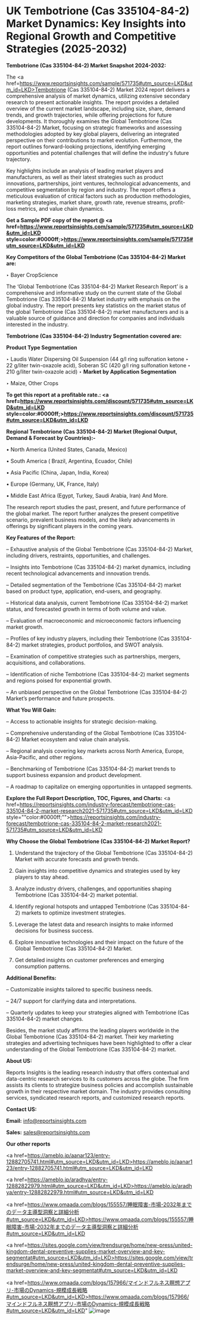 # UK Tembotrione (Cas 335104-84-2) Market Dynamics: Key Insights into Regional Growth and Competitive Strategies (2025-2032)

<strong>Tembotrione (Cas 335104-84-2) Market Snapshot 2024-2032:</strong>

The <a href=https://www.reportsinsights.com/sample/571735#utm_source=LKD&utm_id=LKD>Tembotrione (Cas 335104-84-2) Market 2024 report</a> delivers a comprehensive analysis of market dynamics, utilizing extensive secondary research to present actionable insights. The report provides a detailed overview of the current market landscape, including size, share, demand trends, and growth trajectories, while offering projections for future developments. It thoroughly examines the Global Tembotrione (Cas 335104-84-2) Market, focusing on strategic frameworks and assessing methodologies adopted by key global players, delivering an integrated perspective on their contributions to market evolution. Furthermore, the report outlines forward-looking projections, identifying emerging opportunities and potential challenges that will define the industry's future trajectory.

Key highlights include an analysis of leading market players and manufacturers, as well as their latest strategies such as product innovations, partnerships, joint ventures, technological advancements, and competitive segmentation by region and industry. The report offers a meticulous evaluation of critical factors such as production methodologies, marketing strategies, market share, growth rate, revenue streams, profit-loss metrics, and value chain dynamics.

<strong>Get a Sample PDF copy of the report @ <a href=https://www.reportsinsights.com/sample/571735#utm_source=LKD&utm_id=LKD style=color:#0000ff;>https://www.reportsinsights.com/sample/571735#utm_source=LKD&utm_id=LKD</a></strong>

<strong>Key Competitors of the Global Tembotrione (Cas 335104-84-2) Market are:</strong>

‣ Bayer CropScience

The ‘Global Tembotrione (Cas 335104-84-2) Market Research Report’ is a comprehensive and informative study on the current state of the Global Tembotrione (Cas 335104-84-2) Market industry with emphasis on the global industry. The report presents key statistics on the market status of the global Tembotrione (Cas 335104-84-2) market manufacturers and is a valuable source of guidance and direction for companies and individuals interested in the industry.

<strong>Tembotrione (Cas 335104-84-2) Industry Segmentation covered are:</strong>

<strong>Product Type Segmentation</strong>

‣ Laudis Water Dispersing Oil Suspension (44 g/l ring sulfonation ketone
‣ 22 g/liter twin-oxazole acid), Soberan SC (420 g/l ring sulfonation ketone
‣ 210 g/liter twin-oxazole acid)
‣ 
<strong>Market by Application Segmentation</strong>

‣ Maize, Other Crops

<strong>To get this report at a profitable rate.: <a href=https://www.reportsinsights.com/discount/571735#utm_source=LKD&utm_id=LKD style=color:#0000ff;>https://www.reportsinsights.com/discount/571735#utm_source=LKD&utm_id=LKD</a></strong>

<strong>Regional Tembotrione (Cas 335104-84-2) Market (Regional Output, Demand &amp; Forecast by Countries):-</strong>

• North America (United States, Canada, Mexico)

• South America ( Brazil, Argentina, Ecuador, Chile)

• Asia Pacific (China, Japan, India, Korea)

• Europe (Germany, UK, France, Italy)

• Middle East Africa (Egypt, Turkey, Saudi Arabia, Iran) And More.

The research report studies the past, present, and future performance of the global market. The report further analyzes the present competitive scenario, prevalent business models, and the likely advancements in offerings by significant players in the coming years.

<strong>Key Features of the Report:</strong>

– Exhaustive analysis of the Global Tembotrione (Cas 335104-84-2) Market, including drivers, restraints, opportunities, and challenges.

– Insights into Tembotrione (Cas 335104-84-2) market dynamics, including recent technological advancements and innovation trends.

– Detailed segmentation of the Tembotrione (Cas 335104-84-2) market based on product type, application, end-users, and geography.

– Historical data analysis, current Tembotrione (Cas 335104-84-2) market status, and forecasted growth in terms of both volume and value.

– Evaluation of macroeconomic and microeconomic factors influencing market growth.

– Profiles of key industry players, including their Tembotrione (Cas 335104-84-2) market strategies, product portfolios, and SWOT analysis.

– Examination of competitive strategies such as partnerships, mergers, acquisitions, and collaborations.

– Identification of niche Tembotrione (Cas 335104-84-2) market segments and regions poised for exponential growth.

– An unbiased perspective on the Global Tembotrione (Cas 335104-84-2) Market’s performance and future prospects.

<strong>What You Will Gain:</strong>

– Access to actionable insights for strategic decision-making.

– Comprehensive understanding of the Global Tembotrione (Cas 335104-84-2) Market ecosystem and value chain analysis.

– Regional analysis covering key markets across North America, Europe, Asia-Pacific, and other regions.

– Benchmarking of Tembotrione (Cas 335104-84-2) market trends to support business expansion and product development.

– A roadmap to capitalize on emerging opportunities in untapped segments.

<strong>Explore the Full Report Description, TOC, Figures, and Charts:</strong>
<a href=https://reportsinsights.com/industry-forecast/tembotrione-cas-335104-84-2-market-research2021-571735#utm_source=LKD&utm_id=LKD style=""color:#0000ff;"">https://reportsinsights.com/industry-forecast/tembotrione-cas-335104-84-2-market-research2021-571735#utm_source=LKD&utm_id=LKD</a>

<strong>Why Choose the Global Tembotrione (Cas 335104-84-2) Market Report?</strong>

1. Understand the trajectory of the Global Tembotrione (Cas 335104-84-2) Market with accurate forecasts and growth trends.

2. Gain insights into competitive dynamics and strategies used by key players to stay ahead.

3. Analyze industry drivers, challenges, and opportunities shaping Tembotrione (Cas 335104-84-2) market potential.

4. Identify regional hotspots and untapped Tembotrione (Cas 335104-84-2) markets to optimize investment strategies.

5. Leverage the latest data and research insights to make informed decisions for business success.

6. Explore innovative technologies and their impact on the future of the Global Tembotrione (Cas 335104-84-2) Market.

7. Get detailed insights on customer preferences and emerging consumption patterns.

<strong>Additional Benefits:</strong>

– Customizable insights tailored to specific business needs.

– 24/7 support for clarifying data and interpretations.

– Quarterly updates to keep your strategies aligned with Tembotrione (Cas 335104-84-2) market changes.

Besides, the market study affirms the leading players worldwide in the Global Tembotrione (Cas 335104-84-2) market. Their key marketing strategies and advertising techniques have been highlighted to offer a clear understanding of the Global Tembotrione (Cas 335104-84-2) market.

<strong><strong>About US</strong>:</strong>

Reports Insights is the leading research industry that offers contextual and data-centric research services to its customers across the globe. The firm assists its clients to strategize business policies and accomplish sustainable growth in their respective market domain. The industry provides consulting services, syndicated research reports, and customized research reports.

<strong>Contact US:</strong>

<p class=><b>Email:</b> <a href=mailto:info@reportsinsights.com>info@reportsinsights.com</a></p>
<p class=><b>Sales:</b> <a href=mailto:sales@reportsinsights.com>sales@reportsinsights.com</a></p>

<strong>Our other reports</strong>

<a href=https://ameblo.jp/aanar123/entry-12882705741.html#utm_source=LKD&utm_id=LKD>https://ameblo.jp/aanar123/entry-12882705741.html#utm_source=LKD&utm_id=LKD</a>

<a href=https://ameblo.jp/aradhya/entry-12882822979.html#utm_source=LKD&utm_id=LKD>https://ameblo.jp/aradhya/entry-12882822979.html#utm_source=LKD&utm_id=LKD</a>

<a href=https://www.omaada.com/blogs/155557/睡眠障害-市場-2032年までのデータ主導型洞察と詳細分析#utm_source=LKD&utm_id=LKD>https://www.omaada.com/blogs/155557/睡眠障害-市場-2032年までのデータ主導型洞察と詳細分析#utm_source=LKD&utm_id=LKD</a>

<a href=https://sites.google.com/view/trendsurge/home/new-press/united-kingdom-dental-preventive-supplies-market-overview-and-key-segmentat#utm_source=LKD&utm_id=LKD>https://sites.google.com/view/trendsurge/home/new-press/united-kingdom-dental-preventive-supplies-market-overview-and-key-segmentat#utm_source=LKD&utm_id=LKD</a>

<a href=https://www.omaada.com/blogs/157966/マインドフルネス瞑想アプリ-市場のDynamics-規模成長戦略#utm_source=LKD&utm_id=LKD>https://www.omaada.com/blogs/157966/マインドフルネス瞑想アプリ-市場のDynamics-規模成長戦略#utm_source=LKD&utm_id=LKD</a>"
![image](https://github.com/user-attachments/assets/4f347021-15fb-4e76-8f85-77a42775b691)

